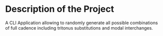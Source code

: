# Description of the Project

A CLI Application allowing to randomly generate all possible combinations of full cadence including tritonus substitutions and modal interchanges. 
